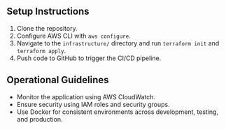 
## Setup Instructions
1. Clone the repository.
2. Configure AWS CLI with `aws configure`.
3. Navigate to the `infrastructure/` directory and run `terraform init` and `terraform apply`.
4. Push code to GitHub to trigger the CI/CD pipeline.

## Operational Guidelines
- Monitor the application using AWS CloudWatch.
- Ensure security using IAM roles and security groups.
- Use Docker for consistent environments across development, testing, and production.
